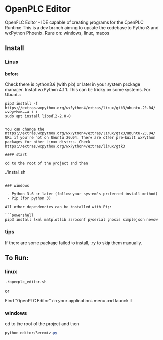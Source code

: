 # OpenPLC Editor
OpenPLC Editor - IDE capable of creating programs for the OpenPLC Runtime
This is a dev branch aiming to update the codebase to Python3 and wxPython Phoenix.
Runs on: windows, linux, macos

## Install

### Linux

#### before

Check there is python3.6 (with pip) or later in your system package manager.
Install wxPython 4.1.1. This can be tricky on some systems. For Ubuntu:

```
pip3 install -f https://extras.wxpython.org/wxPython4/extras/linux/gtk3/ubuntu-20.04/ wxPython==4.1.1
sudo apt install libsdl2-2.0-0


You can change the https://extras.wxpython.org/wxPython4/extras/linux/gtk3/ubuntu-20.04/ URL if you're not on Ubuntu 20.04. There are other pre-built wxPython packages for other Linux distros. Check https://extras.wxpython.org/wxPython4/extras/linux/gtk3

#### start

cd to the root of the project and then

```
./install.sh
```

### windows

 - Python 3.6 or later (follow your system's preferred install method)
 - Pip (for python 3)

All other dependencies can be installed with Pip:

```powershell
pip3 install lxml matplotlib zeroconf pyserial gnosis simplejson nevow
```

### tips

If there are some package failed to install, try to skip them manually.

## To Run:

### linux

```bash
./openplc_editor.sh
```

or

Find "OpenPLC Editor" on your applications menu and launch it

### windows

cd to the root of the project and then

```powershell
python editor/Beremiz.py
```
